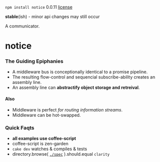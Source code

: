 `npm install notice` 0.0.11 [license](./license)

**stable**(ish) - minor api changes may still occur

A communicator.

notice
======

### The Guiding Epiphanies

* A middleware bus is conceptionally identical to a promise pipeline.
* The resulting flow-control and sequencial subscribe-ability creates an assembly line.
* An assembly line can **abstractify object storage and retreival**.

#### Also

* Middleware is perfect *for routing information streams*.
* Middleware can be hot-swapped.


### Quick Faqts

* **all examples use coffee-script**
* coffee-script is zen-garden
* `cake dev` watches & compiles & tests
* directory.browse( [`./spec`](./spec) ).should.equal `clarity`

